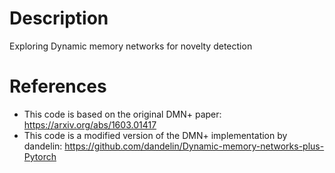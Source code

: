 # Description
Exploring Dynamic memory networks for novelty detection

# References
* This code is based on the original DMN+ paper: https://arxiv.org/abs/1603.01417
* This code is a modified version of the DMN+ implementation by dandelin: https://github.com/dandelin/Dynamic-memory-networks-plus-Pytorch
